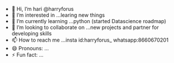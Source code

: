 - 👋 Hi, I’m hari @harryforus
- 👀 I’m interested in ...learing new things
- 🌱 I’m currently learning ...python (started Datascience roadmap)
- 💞️ I’m looking to collaborate on ...new projects and partner for developing skills
- 📫 How to reach me ...insta id:harryforus_ whatsapp:8660670201
- 😄 Pronouns: ...
- ⚡ Fun fact: ...

<!---
harryforus/harryforus is a ✨ special ✨ repository because its `README.md` (this file) appears on your GitHub profile.
You can click the Preview link to take a look at your changes.
--->
